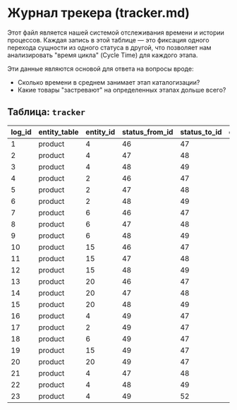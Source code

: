# Журнал трекера (tracker.md)

Этот файл является нашей системой отслеживания времени и истории процессов. Каждая запись в этой таблице — это фиксация одного перехода сущности из одного статуса в другой, что позволяет нам анализировать "время цикла" (Cycle Time) для каждого этапа.

Эти данные являются основой для ответа на вопросы вроде:
*   Сколько времени в среднем занимает этап каталогизации?
*   Какие товары "застревают" на определенных этапах дольше всего?

## Таблица: `tracker`

| log_id | entity_table | entity_id | status_from_id | status_to_id | changed_at |
| :--- | :--- | :--- | :--- | :--- | :--- |
| 1 | product | 4 | 46 | 47 | |
| 2 | product | 4 | 47 | 48 | |
| 3 | product | 4 | 48 | 49 | |
| 4 | product | 2 | 46 | 47 | |
| 5 | product | 2 | 47 | 48 | |
| 6 | product | 2 | 48 | 49 | |
| 7 | product | 6 | 46 | 47 | |
| 8 | product | 6 | 47 | 48 | |
| 9 | product | 6 | 48 | 49 | |
| 10 | product | 15 | 46 | 47 | |
| 11 | product | 15 | 47 | 48 | |
| 12 | product | 15 | 48 | 49 | |
| 13 | product | 20 | 46 | 47 | |
| 14 | product | 20 | 47 | 48 | |
| 15 | product | 20 | 48 | 49 | |
| 16 | product | 4 | 49 | 47 | |
| 17 | product | 2 | 49 | 47 | |
| 18 | product | 6 | 49 | 47 | |
| 19 | product | 15 | 49 | 47 | |
| 20 | product | 20 | 49 | 47 | |
| 21 | product | 4 | 47 | 48 | |
| 22 | product | 4 | 48 | 49 | |
| 23 | product | 4 | 49 | 52 | |

